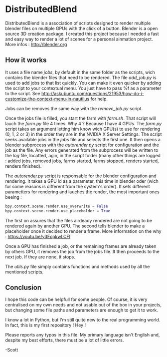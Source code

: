 # DistributedBlend
DistributedBlend is a association of scripts designed to render multiple blender files on multiple GPUs with the click of a button.
Blender is a open source 3D creation package. I created this project because I needed a fast and easy way to render a lot of scenes for a personal ainmation project.
More infos : http://blender.org

## How it works
It uses a file name *jobs*, by default in the same folder as the scripts, wich contains the blender files that need to be rendered.
The file *add_job.py* is used to add jobs to that list quickly.
You can make it even quicker by adding the script to your contextual menu. You just have to pass %f as a parameter to the script.
See http://askubuntu.com/questions/21953/how-do-i-customize-the-context-menu-in-nautilus for help.

Jobs can be removes the same way with the *remove_job.py* script.

Once the jobs file is filled, you start the farm with *farm.sh*. That script will lauch the *farm.py* file 4 times.
Why 4 ? Because I have 4 GPUs.
The *farm.py* script takes an argument letting him know wich GPU(s) to use for rendering (0, 1, 2 or 3) in the order they are in the NVIDIA X Server Settings.
The script seeks available jobs in the *jobs* file and selects the first one.
It then opens a blender subprocess with the *autorender.py* script for configuration and the job as the file.
Any errors generated from the subprocess will be written to the *log* file, locatted, agin, in the script folder
(many other things are logged : added jobs, removed jobs, farms started, farms stopped, renders started, renders finished).

The *autorender.py* script is responsable for the blender configuration and rendering. It takes a GPU id as a parameter, this time in blender oder (wich for some reasons is different from the system's order).
It sets different parametters for rendering and lauches the render, the most important ones beeing :
```python
bpy.context.scene.render.use_overwrite = False
bpy.context.scene.render.use_placeholder = True
```
The first on assures that the files alrdeady rendered are not going to be rendered again by another GPU.
The second tells blender to make a placeholder once it decided to render a frame.
More information on the why : https://youtu.be/y3EcpkwLCFI

Once a GPU has finished a job, or the remaining frames are already taken by others GPU, it removes the job from the jobs file.
It then proceeds to the next job. If they are none, it stops.

The *utils.py* file simply contains functions and methods used by all the mentioned scripts.

## Conclusion
I hope this code can be helpfull for some people. Of course, it is very centralised on my own needs and not usable out of the box in your projects, but changing some file paths and parameters are enough to get it to work.

I know a lot in Python, but I'm still quite new to the real programming world. In fact, this is my first repository ! Hey !

Please reports any typos in this file. My primary language isn't English and, despite my best efforts, there must be a lot of little errors.

-Scott

